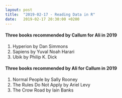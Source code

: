 ```yaml
---
layout: post
title:  "2019-02-17 - Reading Data in R"
date:   2019-02-17 20:30:00 +0200
---
```


#### Three books recommended by Callum for Ali in 2019

1. Hyperion by Dan Simmons
2. Sapiens by Yuval Noah Harari
3. Ubik by Philip K. Dick

#### Three books recommended by Ali for Callum in 2019

1. Normal People by Sally Rooney
2. The Rules Do Not Apply by Ariel Levy
3. The Crow Road by Iain Banks
